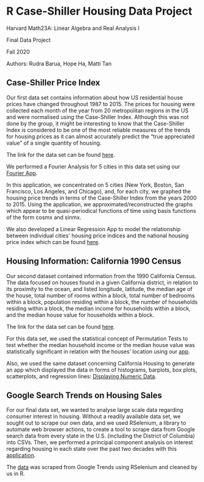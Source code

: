 # R Case-Shiller Housing Data Project

Harvard Math23A: Linear Algebra and Real Analysis I

Final Data Project

Fall 2020

Authors: Rudra Barua, Hope Ha, Matti Tan

## Case-Shiller Price Index
Our first data set contains information about how US residential house prices have changed throughout 1987 to 2015. The prices for housing were collected each month of the year from 20 metropolitan regions in the US and were normalised using the Case-Shiller Index. Although this was not done by the group, it might be interesting to know that the Case-Shiller Index is considered to be one of the most reliable measures of the trends for housing prices as it can almost accurately predict the “true appreciated value” of a single quantity of housing.

The link for the data set can be found [here](https://datahub.io/core/house-prices-us).

We performed a Fourier Analysis for 5 cities in this data set using our [Fourier App](https://mattitan.shinyapps.io/FourierRDataProject/).

In this application, we concentrated on 5 cities (New York, Boston, San Francisco, Los Angeles, and Chicago), and, for each city, we graphed the housing price trends in terms of the Case-Shiller Index from the years 2000 to 2015. Using the application, we approximated/reconstructed the graphs which appear to be quasi-periodical functions of time using basis functions of the form cosmx and sinmx.

We also developed a Linear Regression App to model the relationship between individual cities' housing price indices and the national housing price index which can be found [here](https://hopeha.shinyapps.io/RProjectLinReg/).


## Housing Information: California 1990 Census
Our second dataset contained information from the 1990 California Census. The data focused on houses found in a given California district, in relation to its proximity to the ocean, and listed longitude, latitude, the median age of the house, total number of rooms within a block, total number of bedrooms within a block, population residing within a block, the number of households residing within a block, the median income for households within a block, and the median house value for households within a block.

The link for the data set can be found [here](https://www.kaggle.com/camnugent/california-housing-prices).

For this data set, we used the statistical concept of Permutation Tests to test whether the median household income or the median house value was statistically significant in relation with the houses’ location using our [app](https://hopeha.shinyapps.io/RProjectPermTest/).

Also, we used the same dataset concerning California Housing to generate an app which displayed the data in forms of histograms, barplots, box plots, scatterplots, and regression lines: [Displaying Numeric Data](https://hopeha.shinyapps.io/RProjectNumericDisplay/).


## Google Search Trends on Housing Sales
For our final data set, we wanted to analyse large scale data regarding consumer interest in housing. Without a readily available data set, we sought out to scrape our own data, and we used RSelenium, a library to automate web browser actions, to create a tool to scrape data from Google search data from every state in the U.S. (including the District of Columbia) into CSVs. Then, we performed a principal component analysis on interest regarding housing in each state over the past two decades with this [application](https://rudrabarua.shinyapps.io/HousingPCAnalysis/?fbclid=IwAR1tnPnAIaUkQHPLMurhEnCzB3rUl6Q6W_JXZeWwe4SpaaDayF56-o9TgHs).

The [data](https://trends.google.com/) was scraped from Google Trends using RSelenium and cleaned by us in R.
